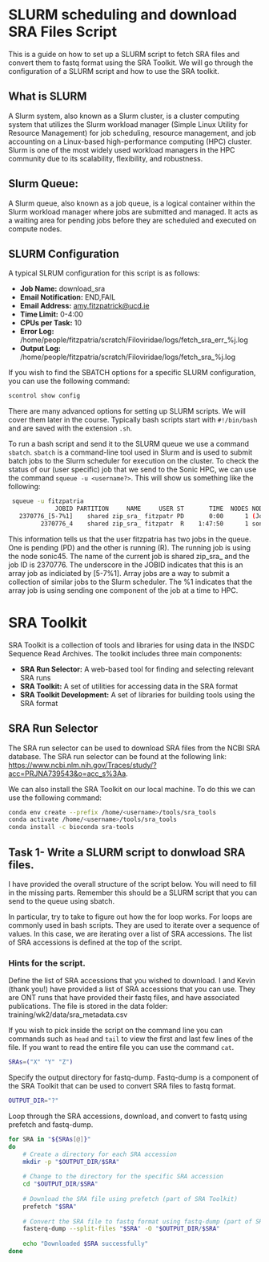 # SLURM scheduling and download SRA Files Script
This is a guide on how to set up a SLURM script to fetch SRA files and convert them to fastq format using the SRA Toolkit. We will go through the configuration of a SLURM script and how to use the SRA toolkit. 

## What is SLURM
A Slurm system, also known as a Slurm cluster, is a cluster computing system that utilizes the Slurm workload manager (Simple Linux Utility for Resource Management) for job scheduling, resource management, and job accounting on a Linux-based high-performance computing (HPC) cluster. Slurm is one of the most widely used workload managers in the HPC community due to its scalability, flexibility, and robustness.

## Slurm Queue:
A Slurm queue, also known as a job queue, is a logical container within the Slurm workload manager where jobs are submitted and managed. It acts as a waiting area for pending jobs before they are scheduled and executed on compute nodes.

## SLURM Configuration
A typical SLRUM configuration for this script is as follows:
- **Job Name:** download_sra
- **Email Notification:** END,FAIL
- **Email Address:** amy.fitzpatrick@ucd.ie
- **Time Limit:** 0-4:00
- **CPUs per Task:** 10
- **Error Log:** /home/people/fitzpatria/scratch/Filoviridae/logs/fetch_sra_err_%j.log
- **Output Log:** /home/people/fitzpatria/scratch/Filoviridae/logs/fetch_sra_%j.log

If you wish to find the SBATCH options for a specific SLURM configuration, you can use the following command:

```bash
scontrol show config
```
There are many advanced options for setting up SLURM scripts. We will cover them later in the course. Typically bash scripts start with `#!/bin/bash` and are saved with the extension `.sh`. 

To run a bash script and send it to the SLURM queue we use a command `sbatch`. `sbatch` is a command-line tool used in Slurm and is used to submit batch jobs to the Slurm scheduler for execution on the cluster. To check the status of our (user specific) job that we send to the Sonic HPC, we can use the command `squeue -u <username?>`. This will show us something like the following:

```bash
 squeue -u fitzpatria
             JOBID PARTITION     NAME     USER ST       TIME  NODES NODELIST(REASON)
   2370776_[5-7%1]    shared zip_sra_ fitzpatr PD       0:00      1 (JobArrayTaskLimit)
         2370776_4    shared zip_sra_ fitzpatr  R    1:47:50      1 sonic45
```

This information tells us that the user fitzpatria has two jobs in the queue. One is pending (PD) and the other is running (R). The running job is using the node sonic45. The name of the current job is shared zip_sra_ and the job ID is 2370776. The underscore in the JOBID indicates that this is an array job as indiciated by [5-7%1]. Array jobs are a way to submit a collection of similar jobs to the Slurm scheduler. The %1 indicates that the array job is using sending one component of the job at a time to HPC. 

# SRA Toolkit
SRA Toolkit is a collection of tools and libraries for using data in the INSDC Sequence Read Archives. The toolkit includes three main components:
- **SRA Run Selector:** A web-based tool for finding and selecting relevant SRA runs
- **SRA Toolkit:** A set of utilities for accessing data in the SRA format
- **SRA Toolkit Development:** A set of libraries for building tools using the SRA format

## SRA Run Selector
The SRA run selector can be used to download SRA files from the NCBI SRA database. The SRA run selector can be found at the following link: https://www.ncbi.nlm.nih.gov/Traces/study/?acc=PRJNA739543&o=acc_s%3Aa. 

We can also install the SRA Toolkit on our local machine. To do this we can use the following command:

```bash
conda env create --prefix /home/<username>/tools/sra_tools
conda activate /home/<username>/tools/sra_tools
conda install -c bioconda sra-tools
```

## Task 1- Write a SLURM script to donwload SRA files. 
I have provided the overall structure of the script below. You will need to fill in the missing parts. Remember this should be a SLURM script that you can send to the queue using sbatch. 

In particular, try to take to figure out how the for loop works. For loops are commonly used in bash scripts. They are used to iterate over a sequence of values. In this case, we are iterating over a list of SRA accessions. The list of SRA accessions is defined at the top of the script.

### Hints for the script. 
Define the list of SRA accessions that you wished to download. I and Kevin (thank you!) have provided a list of SRA accessions that you can use. They are ONT runs that have provided their fastq files, and have associated publications. The file is stored in the data folder: training/wk2/data/sra_metadata.csv

If you wish to pick inside the script on the command line you can commands such as `head` and `tail` to view the first and last few lines of the file. If you want to read the entire file you can use the command `cat`. 
 
```bash
SRAs=("X" "Y" "Z")
```
Specify the output directory for fastq-dump. Fastq-dump is a component of the SRA Toolkit that can be used to convert SRA files to fastq format. 

```bash
OUTPUT_DIR="?"
```
Loop through the SRA accessions, download, and convert to fastq using prefetch and fastq-dump.

```bash
for SRA in "${SRAs[@]}"
do
    # Create a directory for each SRA accession
    mkdir -p "$OUTPUT_DIR/$SRA"
    
    # Change to the directory for the specific SRA accession
    cd "$OUTPUT_DIR/$SRA"
    
    # Download the SRA file using prefetch (part of SRA Toolkit)
    prefetch "$SRA"
    
    # Convert the SRA file to fastq format using fastq-dump (part of SRA Toolkit)
    fasterq-dump --split-files "$SRA" -O "$OUTPUT_DIR/$SRA"
    
    echo "Downloaded $SRA successfully"
done
```